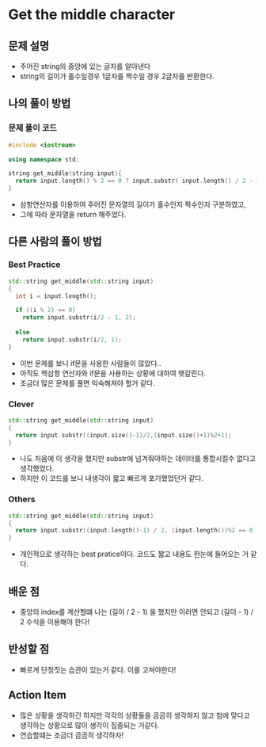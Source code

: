 # Get the middle character

## 문제 설명

*  주어진 string의 중앙에 있는 글자를 알아낸다
*  string의 길이가 홀수일경우 1글자를 짝수일 경우 2글자를 반환한다.

## 나의 풀이 방법

### 문제 풀이 코드
```c++
#include <iostream>  

using namespace std;

string get_middle(string input){
  return input.length() % 2 == 0 ? input.substr( input.length() / 2 - 1, 2) : input.substr( input.length() / 2, 1);
}
```
*  삼항연산자를 이용하여 주어진 문자열의 길이가 홀수인지 짝수인지 구분하였고,
*  그에 따라 문자열을 return 해주었다.

## 다른 사람의 풀이 방법

### Best Practice

```c++
std::string get_middle(std::string input) 
{
  int i = input.length();

  if ((i % 2) == 0) 
    return input.substr(i/2 - 1, 2);
    
  else
    return input.substr(i/2, 1);
}
```

*  이번 문제를 보니 if문을 사용한 사람들이 많았다..
*  아직도 헥삼항 연산자와 if문을 사용하는 상황에 대하여 헷갈린다.
*  조금더 많은 문제를 풀면 익숙해져야 할거 같다.

### Clever

```c++
std::string get_middle(std::string input) 
{
  return input.substr((input.size()-1)/2,(input.size()+1)%2+1);
}
```

*  나도 처음에 이 생각을 했지만 substr에 넘겨줘야하는 데이터를 통합시킬수 없다고 생각했었다.
*  하지만 이 코드를 보니 내생각이 짧고 빠르게 포기했었던거 같다.

### Others

```c++
std::string get_middle(std::string input) 
{
  return input.substr((input.length()-1) / 2, (input.length())%2 == 0 ? 2 : 1);
}

```

*  개인적으로 생각하는 best pratice이다. 코드도 짧고 내용도 한눈에 들어오는 거 같다.

## 배운 점

*  중앙의 index를 계산할떄 나는 (길이 / 2 - 1) 을 했지만 이러면 안되고  (길이 - 1) / 2 수식을 이용해야 한다!

## 반성할 점

*  빠르게 단정짓는 습관이 있는거 같다. 이를 고쳐야한다!

## Action Item

*  많은 상황을 생각하긴 하지만 각각의 상황들을 곰곰히 생각하지 않고 첨에 맞다고 생각하는 상황으로 많이 생각이 집중되는 거같다.
*  연습할떄는 조금더 곰곰히 생각하자!
